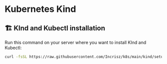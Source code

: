 # Kubernetes Kind

## 🏗️ KInd and Kubectl installation


Run this command on your server where you want to install KInd and Kubectl:

```bash
curl -fsSL https://raw.githubusercontent.com/Incrisz/k8s/main/kind/setup-kind.sh | bash

```


